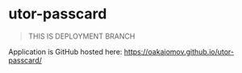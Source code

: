 # utor-passcard

> THIS IS DEPLOYMENT BRANCH

Application is GitHub hosted here: https://oakaiomov.github.io/utor-passcard/
